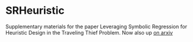 # SRHeuristic
  Supplementary materials for the paper Leveraging Symbolic Regression for Heuristic Design in the Traveling Thief Problem. Now also up [on arxiv](https://arxiv.org/abs/2404.12750)
